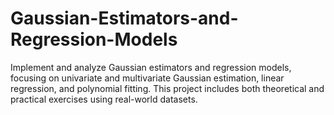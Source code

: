 # Gaussian-Estimators-and-Regression-Models
Implement and analyze Gaussian estimators and regression models, focusing on univariate and multivariate Gaussian estimation, linear regression, and polynomial fitting. This project includes both theoretical and practical exercises using real-world datasets.
